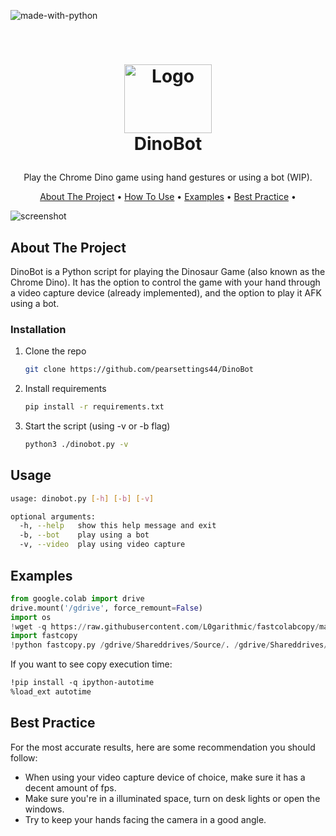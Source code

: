 ![made-with-python](https://img.shields.io/badge/Made%20with-Python3-brightgreen)

<!-- LOGO -->
<br />
<h1>
<p align="center">
  <img src="https://play-lh.googleusercontent.com/i-0HlK6I-K5ZVI28HFa4iXz0T22Mg2WjQ4gMsEYvqmSNdifp2NE41ZiaUCavmbIimQ" alt="Logo" width="140" height="110">
  <br>DinoBot
</h1>
  <p align="center">
    Play the Chrome Dino game using hand gestures or using a bot (WIP).
    <br />
    </p>
</p>
<p align="center">
  <a href="#about-the-project">About The Project</a> •
  <a href="#usage">How To Use</a> •
  <a href="#examples">Examples</a> •
  <a href="#best-practice">Best Practice</a> •
</p>  

<p align="center">
  
![screenshot](img/clip.gif)
</p>                                                                                                                             
                                                                                                                                                      
## About The Project
DinoBot is a Python script for playing the Dinosaur Game (also known as the Chrome Dino). It has the option to control the game with your hand through a video capture device (already implemented), and the option to play it AFK using a bot.

### Installation

1. Clone the repo
   ```sh
   git clone https://github.com/pearsettings44/DinoBot
   ```
2. Install requirements
   ```sh
   pip install -r requirements.txt
   ```
3. Start the script (using -v or -b flag)
   ```sh
   python3 ./dinobot.py -v
   ```

## Usage
```sh
usage: dinobot.py [-h] [-b] [-v]

optional arguments:
  -h, --help   show this help message and exit
  -b, --bot    play using a bot
  -v, --video  play using video capture
```

## Examples
```py
from google.colab import drive
drive.mount('/gdrive', force_remount=False)
import os
!wget -q https://raw.githubusercontent.com/L0garithmic/fastcolabcopy/main/fastcopy.py
import fastcopy
!python fastcopy.py /gdrive/Shareddrives/Source/. /gdrive/Shareddrives/Destination --thread 20 --size-limit 400mb
```
If you want to see copy execution time:
```mod
!pip install -q ipython-autotime
%load_ext autotime
```

## Best Practice
For the most accurate results, here are some recommendation you should follow:
- When using your video capture device of choice, make sure it has a decent amount of fps.
- Make sure you're in a illuminated space, turn on desk lights or open the windows.
- Try to keep your hands facing the camera in a good angle.
